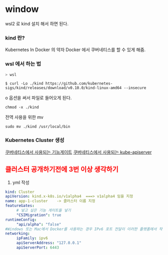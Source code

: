 # window

wsl2 로 kind 설치 해서 하면 된다.

### kind 란?
Kubernetes In Docker 의 약자
Docker 에서 쿠버네티스를 할 수 있게 해줌.

### wsl 에서 하는 법 

```powershell
> wsl
```

```shell
$ curl -Lo ./kind https://github.com/kubernetes-sigs/kind/releases/download/v0.10.0/kind-linux-amd64 --insecure
```

o 옵션을 써서 파일로 들어오게 된다.
```shell
chmod -x ./kind
```

전역 사용을 위한 mv
```shell
sudo mv ./kind /usr/local/bin
```



### Kubernetes Cluster 생성

[쿠버네티스에서 사용되는 기능게이트](obsidian://open?vault=TIL_yeonsang&file=memo2%2Fk8s%2Fk8s%20%EA%B8%B0%EB%8A%A5%EA%B2%8C%EC%9D%B4%ED%8A%B8)
[쿠버네티스에서 사용되는 kube-apiserver](https://kubernetes.io/docs/reference/command-line-tools-reference/kube-apiserver/)
## <span style="color:red">클러스터 공개하기전에 3번 이상 생각하기</span>
1. yml 작성
```yaml
kind: Cluster
apiVersion: kind.x-k8s.io/v1alpha4  ===> v1alpha4 임을 지정
name: app-1-cluster    -> 클러스터 이름 지정
featureGates:
     # 넣고 싶은 기능 게이트들 넣기
     "CSIMigration": true
runtimeConfig:
     "api/alpha": "false"
#Windows 또는 Mac에서 Docker를 사용하는 경우 IPv6 포트 전달이 이러한 플랫폼에서 작동하지 않기 때문에 호스트에서 API 서버에 대해 IPv4 포트 전달을 사용해야함. 
networking:
     ipFamily: ipv6
     apiServerAddress: "127.0.0.1"
     apiServerPort: 6443
```



